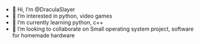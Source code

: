 - 👋 Hi, I’m @DraculaSlayer
- 👀 I’m interested in python, video games
- 🌱 I’m currently learning python, c++
- 💞️ I’m looking to collaborate on Small operating system project, software for homemade hardware

<!---
DraculaSlayer/DraculaSlayer is a ✨ special ✨ repository because its `README.md` (this file) appears on your GitHub profile.
You can click the Preview link to take a look at your changes.
--->
